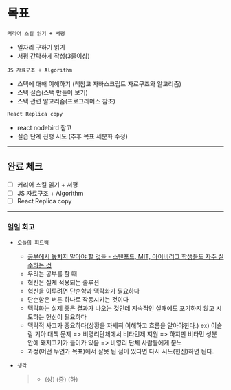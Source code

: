 # 목표

`커리어 스킬 읽기 + 서평` 
- 일자리 구하기 읽기
- 서평 간략하게 작성(3줄이상)
 
`JS 자료구조 + Algorithm`
- 스택에 대해 이해하기 (책참고 자바스크립트 자료구조와 알고리즘)
- 스택 실습(스택 만들어 보기)
- 스택 관련 알고리즘(프로그래머스 참조)

`React Replica copy`
- react nodebird 참고 
- 실습 단계 진행 시도 (추후 목표 세분화 수정)

---

## 완료 체크

- [ ] 커리어 스킬 읽기 + 서평 
- [ ] JS 자료구조 + Algorithm
- [ ] React Replica copy

---

### 일일 회고

- `오늘의 피드백`
  - [공부에서 놓치지 말아야 할 것들 - 스탠포드, MIT, 아이비리그 학생들도 자주 실수하는 것](https://youtu.be/qryWkPaExLA)
  - 우리는 공부를 할 때
  - 혁신은 실제 적용되는 솔루션
  - 혁신을 이루려면 단순함과 맥락화가 필요하다
  - 단순함은 버튼 하나로 작동시키는 것이다 
  - 맥락화는 실제 좋은 결과가 나오는 것인데 지속적인 실패에도 포기하지 않고 시도하는 헌신이 필요하다
  - 맥락적 사고가 중요하다(상황을 자세히 이해하고 흐름을 알아야한다.) ex) 이슬람 기아 대책 문제 => 비영리단체에서 비타민제 지원 => 하지만 비타민 성분 안에 돼지고기가 들어가 있음 => 비영리 단체 사람들에게 분노
  - 과정(어떤 무언가 목표)에서 잘못 된 점이 있다면 다시 시도(헌신)하면 된다.

- `생각`
  > - (상) (중) (하)
